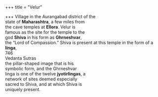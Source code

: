 +++
title = "Velur"

+++
Village in the Aurangabad district of the  
state of **Maharashtra**, a few miles from  
the cave temples at **Ellora**. Velur is  
famous as the site for the temple to the  
god **Shiva** in his form as **Ghrneshvar**,  
the “Lord of Compassion.” Shiva is present at this temple in the form of a **linga**,  
746  
Vedanta Sutras  
the pillar-shaped image that is his  
symbolic form, and the Ghrneshvar  
linga is one of the twelve **jyotirlingas**, a  
network of sites deemed especially  
sacred to Shiva, and at which Shiva is  
uniquely present.